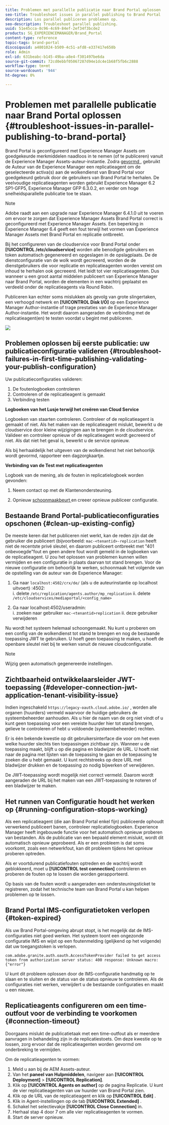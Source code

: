 ```yaml
---
title: Problemen met parallelle publicatie naar Brand Portal oplossen
seo-title: Troubleshoot issues in parallel publishing to Brand Portal
description: Los parallel publiceren problemen op.
seo-description: Troubleshoot parallel publishing.
uuid: 51e45cca-8c96-4c69-84ef-2ef34f3bcde2
products: SG_EXPERIENCEMANAGER/Brand_Portal
content-type: reference
topic-tags: brand-portal
discoiquuid: a4801024-b509-4c51-afd8-e337417e658b
role: Admin
exl-id: 631beabc-b145-49ba-a8e4-f301497be6da
source-git-commit: 72cd0ebbf05067287d94e1dc4e1b68f5fb6c2888
workflow-type: tm+mt
source-wordcount: '944'
ht-degree: 0%

---
```


# Problemen met parallelle publicatie naar Brand Portal oplossen {#troubleshoot-issues-in-parallel-publishing-to-brand-portal}

Brand Portal is geconfigureerd met Experience Manager Assets om goedgekeurde merkmiddelen naadloos in te nemen (of te publiceren) vanuit de Experience Manager Assets-auteur-instantie. Zodra [ gevormd ](../using/configure-aem-assets-with-brand-portal.md), gebruikt de Auteur van de Experience Manager een replicatieagent om de geselecteerde activa(s) aan de wolkendienst van Brand Portal voor goedgekeurd gebruik door de gebruikers van Brand Portal te herhalen. De veelvoudige replicatieagenten worden gebruikt Experience Manager 6.2 SP1-GFP5, Experience Manager GFP 6.3.0.2, en verder om hoge snelheidsparallelle publicatie toe te staan.

>[!NOTE]
>
>Adobe raadt aan een upgrade naar Experience Manager 6.4.1.0 uit te voeren om ervoor te zorgen dat Experience Manager Assets Brand Portal correct is geconfigureerd met Experience Manager Assets. Een beperking in Experience Manager 6.4 geeft een fout terwijl het vormen van Experience Manager Assets met Brand Portal en replicatie ontbreekt.

Bij het configureren van de cloudservice voor Brand Portal onder **[!UICONTROL /etc/cloudservice]** worden alle benodigde gebruikers en token automatisch gegenereerd en opgeslagen in de opslagplaats. De de dienstconfiguratie van de wolk wordt gecreeerd, worden de de dienstgebruikers die voor replicatie en replicatieagenten worden vereist om inhoud te herhalen ook gecreeerd. Het leidt tot vier replicatieagenten. Dus wanneer u een groot aantal middelen publiceert van Experience Manager naar Brand Portal, worden de elementen in een wachtrij geplaatst en verdeeld onder de replicatieagents via Round Robin.

Publiceren kan echter soms mislukken als gevolg van grote slingertaken, een verhoogd netwerk en **[!UICONTROL Disk I/O]** op een Experience Manager Author-instantie of trage prestaties van de Experience Manager Author-instantie. Het wordt daarom aangeraden de verbinding met de replicatieagent(en) te testen voordat u begint met publiceren.

![](assets/test-connection.png)

## Problemen oplossen bij eerste publicatie: uw publicatieconfiguratie valideren {#troubleshoot-failures-in-first-time-publishing-validating-your-publish-configuration}

Uw publicatieconfiguraties valideren:

1. De foutenlogboeken controleren
1. Controleren of de replicatieagent is gemaakt
1. Verbinding testen

**Logboeken van het Lusje terwijl het creëren van Cloud Service**

Logboeken van staarten controleren. Controleer of de replicatieagent is gemaakt of niet. Als het maken van de replicatieagent mislukt, bewerkt u de cloudservice door kleine wijzigingen aan te brengen in de cloudservice. Valideer en controleer opnieuw of de replicatieagent wordt gecreeerd of niet. Als dat niet het geval is, bewerkt u de service opnieuw.

Als bij herhaaldelijk het uitgeven van de wolkendienst het niet behoorlijk wordt gevormd, rapporteer een dagzorgkaartje.

**Verbinding van de Test met replicatieagenten**

Logboek van de mening, als de fouten in replicatielogboek worden gevonden:

1. Neem contact op met de Klantenondersteuning.

1. Opnieuw [ schoonmaakbeurt ](../using/troubleshoot-parallel-publishing.md#clean-up-existing-config) en creeer opnieuw publiceer configuratie.

<!--
Comment Type: remark
Last Modified By: Mini Gulati (mgulati)
Last Modified Date: 2018-06-21T22:56:21.256-0400
<p>?? check and compare public key. At times public key is different</p>
<p>?? another thing to check in /useradmin</p>
-->

## Bestaande Brand Portal-publicatieconfiguraties opschonen {#clean-up-existing-config}

De meeste keren dat het publiceren niet werkt, kan de reden zijn dat de gebruiker die publiceert (bijvoorbeeld: `mac-<tenantid>-replication` heeft niet de recentste privé sleutel, en daarom publiceert ontbreekt met &quot;401 onbevoegde&quot;fout en geen andere fout wordt gemeld in de logboeken van de replicatieagent. U zou het oplossen van problemen kunnen willen vermijden en een configuratie in plaats daarvan tot stand brengen. Voor de nieuwe configuratie om behoorlijk te werken, schoonmaak het volgende van de opstelling van de auteur van de Experience Manager:

1. Ga naar `localhost:4502/crx/de/` (als u de auteurinstantie op localhost uitvoert) :4502:\
   i. delete `/etc/replication/agents.author/mp_replication`
ii. delete `/etc/cloudservices/mediaportal/<config_name>`

1. Ga naar localhost:4502/useradmin:\
   i. zoeken naar gebruiker `mac-<tenantid>replication`
ii. deze gebruiker verwijderen

Nu wordt het systeem helemaal schoongemaakt. Nu kunt u proberen om een config van de wolkendienst tot stand te brengen en nog de bestaande toepassing JWT te gebruiken. U hoeft geen toepassing te maken, u hoeft de openbare sleutel niet bij te werken vanuit de nieuwe cloudconfiguratie.

>[!NOTE]
>
>Wijzig geen automatisch gegenereerde instellingen.


## Zichtbaarheid ontwikkelaarsleider JWT-toepassing {#developer-connection-jwt-application-tenant-visibility-issue}

Indien ingeschakeld `https://legacy-oauth.cloud.adobe.io/` , worden alle organen (huurders) vermeld waarvoor de huidige gebruikers de systeembeheerder aanhouden. Als u hier de naam van de org niet vindt of u kunt geen toepassing voor een vereiste huurder hier tot stand brengen, gelieve te controleren of hebt u voldoende (systeembeheerder) rechten.

Er is één bekende kwestie op dit gebruikersinterface die voor om het even welke huurder slechts tien toepassingen zichtbaar zijn. Wanneer u de toepassing maakt, blijft u op die pagina en bladwijzer de URL. U hoeft niet naar de pagina met lijsten van de toepassing te gaan en de toepassing te zoeken die u hebt gemaakt. U kunt rechtstreeks op deze URL met bladwijzer drukken en de toepassing zo nodig bijwerken of verwijderen.

De JWT-toepassing wordt mogelijk niet correct vermeld. Daarom wordt aangeraden de URL bij het maken van een JWT-toepassing te noteren of een bladwijzer te maken.

## Het runnen van Configuratie houdt het werken op {#running-configuration-stops-working}

<!--
Comment Type: draft

<p>If the running configuration stops working, either of the following two possibilities
<g class="gr_ gr_15 gr-alert gr_gramm gr_inline_cards gr_run_anim Grammar multiReplace" data-gr-id="15" id="15" style="font-size: 12px;">
are
</g> there:</p>
<p>1.
<g class="gr_ gr_14 gr-alert gr_gramm gr_inline_cards gr_run_anim Grammar only-ins doubleReplace replaceWithoutSep" data-gr-id="14" id="14">
Connection
</g> has failed, or</p>
<p>2. Publish has failed with permission to dam-replication-service denied, while connection has passed </p>
<p>If the connection has failed [1], the
<g class="gr_ gr_10 gr-alert gr_spell gr_inline_cards gr_run_anim ContextualSpelling ins-del multiReplace" data-gr-id="10" id="10">
fail safe
</g> way to fix it is to <a href="../using/troubleshoot-parallel-publishing.md#main-pars-header-1664955658">clean up</a> the existing Brand Portal publish configuration and recreate a publish configuration. </p>
<p>However, if the
<g class="gr_ gr_18 gr-alert gr_spell gr_inline_cards gr_run_anim ContextualSpelling" data-gr-id="18" id="18">
publish
</g> has failed with
<g class="gr_ gr_16 gr-alert gr_gramm gr_inline_cards gr_run_anim Grammar only-ins doubleReplace replaceWithoutSep" data-gr-id="16" id="16">
permission
</g> denied to dam-replication-service, raise a support ticket.</p>
-->

Als een replicatieagent (die aan Brand Portal enkel fijn) publiceerde ophoudt verwerkend publiceert banen, controleer replicatielogboeken. Experience Manager heeft ingebouwde functie voor het automatisch opnieuw proberen van bestanden. Als de publicatie van een bepaald element mislukt, wordt dit automatisch opnieuw geprobeerd. Als er een probleem is dat soms voorkomt, zoals een netwerkfout, kan dit probleem tijdens het opnieuw proberen optreden.

Als er voortdurend publicatiefouten optreden en de wachtrij wordt geblokkeerd, moet u **[!UICONTROL test connection]** controleren en proberen de fouten op te lossen die worden gerapporteerd.

Op basis van de fouten wordt u aangeraden een ondersteuningsticket te registreren, zodat het technische team van Brand Portal u kan helpen problemen op te lossen.

## Brand Portal IMS-configuratietoken verlopen {#token-expired}

Als uw Brand Portal-omgeving abrupt stopt, is het mogelijk dat de IMS-configuraties niet goed werken. Het systeem toont een ongezonde configuratie IMS en wijst op een foutenmelding (gelijkend op het volgende) dat uw toegangstoken is verlopen.

`com.adobe.granite.auth.oauth.AccessTokenProvider failed to get access token from authorization server status: 400 response: Unknown macro: {"error"}`

U kunt dit probleem oplossen door de IMS-configuratie handmatig op te slaan en te sluiten en de status van de status opnieuw te controleren. Als de configuraties niet werken, verwijdert u de bestaande configuraties en maakt u een nieuwe.


## Replicatieagents configureren om een time-outfout voor de verbinding te voorkomen {#connection-timeout}

Doorgaans mislukt de publicatietaak met een time-outfout als er meerdere aanvragen in behandeling zijn in de replicatiestoets. Om deze kwestie op te lossen, zorg ervoor dat de replicatieagenten worden gevormd om onderbreking te vermijden.

Om de replicatieagenten te vormen:

1. Meld u aan bij de AEM Assets-auteur.
1. Van het **paneel van Hulpmiddelen**, navigeer aan **[!UICONTROL Deployment]** > **[!UICONTROL Replication]**.
1. Klik op **[!UICONTROL Agents on author]** op de pagina Replicatie. U kunt de vier replicatieagenten van uw huurder van Brand Portal zien.
1. Klik op de URL van de replicatieagent en klik op **[!UICONTROL Edit]** .
1. Klik in Agent-instellingen op de tab **[!UICONTROL Extended]** .
1. Schakel het selectievakje **[!UICONTROL Close Connection]** in.
1. Herhaal stap 4 door 7 om alle vier replicatieagenten te vormen.
1. Start de server opnieuw.
